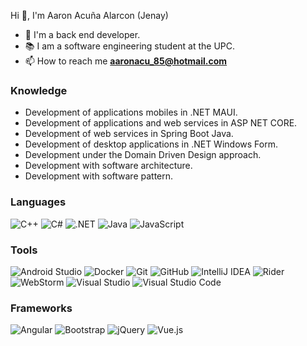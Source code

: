 Hi 👋, I'm Aaron Acuña Alarcon (Jenay)

- 🔭 I'm a back end developer.
- 📚 I am a software engineering student at the UPC.
- 📫 How to reach me **aaronacu_85@hotmail.com**

### Knowledge

- Development of applications mobiles in .NET MAUI.
- Development of applications and web services in ASP NET CORE.
- Development of web services in Spring Boot Java.
- Development of desktop applications in .NET Windows Form.
- Development under the Domain Driven Design approach.
- Development with software architecture.
- Development with software pattern.

### Languages
![C++](https://img.shields.io/badge/-C++-05122A?style=flat&logo=cplusplus)
![C#](https://img.shields.io/badge/-C%23-05122A?style=flat&logo=csharp)
![.NET](https://img.shields.io/badge/-.NET-05122A?style=flat&logo=dotnet)
![Java](https://img.shields.io/badge/-Java-05122A?style=flat&logo=java)
![JavaScript](https://img.shields.io/badge/-JavaScript-05122A?style=flat&logo=javascript)

### Tools
![Android Studio](https://img.shields.io/badge/-Android%20Studio-05122A?style=flat&logo=androidstudio)
![Docker](https://img.shields.io/badge/-Docker-05122A?style=flat&logo=docker)
![Git](https://img.shields.io/badge/-Git-05122A?style=flat&logo=git)
![GitHub](https://img.shields.io/badge/-GitHub-05122A?style=flat&logo=github)
![IntelliJ IDEA](https://img.shields.io/badge/-IntelliJ%20IDEA-05122A?style=flat&logo=intellijidea)
![Rider](https://img.shields.io/badge/-Rider-05122A?style=flat&logo=rider)
![WebStorm](https://img.shields.io/badge/-WebStorm-05122A?style=flat&logo=webstorm)
![Visual Studio](https://img.shields.io/badge/-Visual%20Studio-05122A?style=flat&logo=visualstudio)
![Visual Studio Code](https://img.shields.io/badge/-Visual%20Studio%20Code-05122A?style=flat&logo=visualstudiocode)

### Frameworks
![Angular](https://img.shields.io/badge/-Angular-05122A?style=flat&logo=angular)
![Bootstrap](https://img.shields.io/badge/-Bootstrap-05122A?style=flat&logo=bootstrap)
![jQuery](https://img.shields.io/badge/-jQuery-05122A?style=flat&logo=jquery)
![Vue.js](https://img.shields.io/badge/-Vue.js-05122A?style=flat&logo=vuejs)
